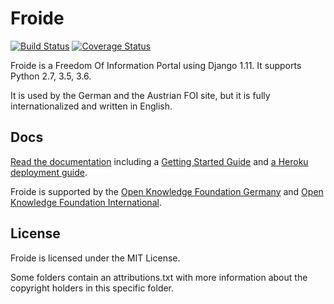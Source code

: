 Froide
======

[![Build Status](https://travis-ci.org/okfde/froide.png?branch=master)](https://travis-ci.org/okfde/froide) [![Coverage Status](https://coveralls.io/repos/okfde/froide/badge.png?branch=master)](https://coveralls.io/r/okfde/froide?branch=master)


Froide is a Freedom Of Information Portal using Django 1.11. It supports Python 2.7, 3.5, 3.6.

It is used by the German and the Austrian FOI site, but it is fully
internationalized and written in English.

Docs
----

[Read the documentation](http://froide.readthedocs.org/en/latest/) including a [Getting Started Guide](http://froide.readthedocs.org/en/latest/gettingstarted/) and [a Heroku deployment guide](http://froide.readthedocs.org/en/latest/herokudeployment/).

Froide is supported by the [Open Knowledge Foundation Germany](http://www.okfn.de/) and [Open Knowledge Foundation International](http://okfn.org/).


License
-------

Froide is licensed under the MIT License.

Some folders contain an attributions.txt with more information about the copyright holders in this specific folder.
